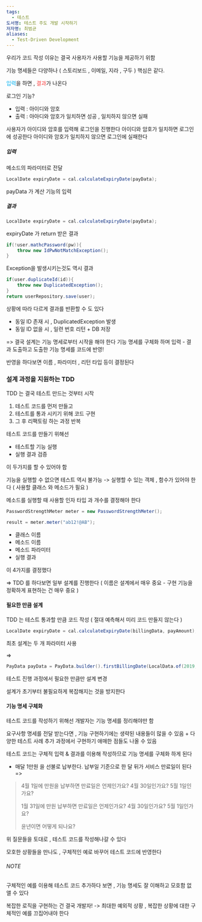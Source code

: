 ```yaml
---
tags:
  - 테스트
도서명: 테스트 주도 개발 시작하기
저자명: 최범균
aliases:
  - Test-Driven Development
---
```

우리가 코드 작성 이유는 결국 사용자가 사용할 기능을 제공하기 위함

기능 명세들은 다양하나 ( 스토리보드 , 이메일,  지라 , 구두 ) 핵심은 같다.

<span style="color:#00b0f0">입력</span>을 하면 , <span style="color:#fb3c3c">결과</span>가 나온다

로그인 기능?
- 입력 : 아이디와 암호
- 출력 : 아아디와 암호가 일치하면 성공 , 일치하지 않으면 실패

사용자가 아이디와 암호를 입력해 로그인을 진행한다
	아이디와 암호가 일치하면 로그인에 성공한다
	아이디와 암호가 일치하지 않으면 로그인에 실패한다

##### 입력

메소드의 파라미터로 전달
```java
LocalDate expiryDate = cal.calculateExpiryDate(payData);
```

payData 가 계산 기능의 입력

##### 결과

```java
LocalDate expiryDate = cal.calculateExpiryDate(payData);
```

expiryDate 가 return 받은 결과

```java
if(!user.mathcPassword(pw)){
	throw new IdPwNotMatchException();
}
```

Exception을 발생시키는것도 역시 결과

```java
if(user.duplicateId(id)){
	throw new DuplicatedException();
}
return userRepository.save(user);
```

상황에 따라 다르게 결과를 반환할 수 도 있다
- 동일 ID 존재 시 , DuplicatedException 발생
- 동일 ID 없을 시 , 일련 번호 리턴 + DB 저장

=> 결국 설계는 기능 명세로부터 시작을 해야 한다
기능 명세를 구체화 하며 입력 - 결과 도출하고
도출한 기능 명세를 코드에 반영!

반영을 하다보면 이름 , 파라미터 , 리턴 타입 등이 결정된다

### 설계 과정을 지원하는 TDD

TDD 는 결국 테스트 만드는 것부터 시작

1. 테스트 코드를 먼저 만들고
2. 테스트를 통과 시키기 위해 코드 구현
3. 그 후 리팩토링 하는 과정 반복

테스트 코드를 만들기 위해선

- 테스트할 기능 실행
- 실행 결과 검증

이 두가지를 할 수 있어야 함

기능을 실행할 수 없으면 테스트 역시 불가능
-> 실행할 수 있는 객체 , 함수가 있어야 한다
( 사용할 클래스 와 메소드가 필요 )

메소드를 실행할 때 사용할 인자 타입 과 개수를 결정해야 한다

```java
PasswordStrengthMeter meter = new PasswordStrengthMeter();

result = meter.meter("ab12!@AB");
```

- 클래스 이름
- 메소드 이름
- 메소드 파라미터
- 실행 결과

이 4가지를 결정했다

=> TDD 를 하다보면 일부 설계를 진행한다
( 이름은 설계에서 매우 중요 - 구현 기능을 정확하게 표현하는 건 매우 중요 )

#### 필요한 만큼 설계

TDD 는 테스트 통과할 만큼 코드 작성
( 절대 예측해서 미리 코드 만들지 않는다 )

```java
LocalDate expiryDate = cal.calculateExpiryDate(billingData, payAmount);
```

최초 설계는 두 개 파라미터 사용

=> 

```java
PayData payData = PayData.builder().firstBillingDate(LocalData.of(2019,1,31)) ...
```

테스트 진행 과정에서 필요한 만큼만 설계 변경

설계가 초기부터 불필요하게 복잡해지는 것을 방지한다
#### 기능 명세 구체화

테스트 코드를 작성하기 위해선 개발자는 기능 명세를 정리해야만 함

요구사항 명세를 전달 받는다면 , 기능 구현하기에는 생략된 내용들이 많을 수 있음
	+ 다양한 테스트 사례 추가 과정에서 구현하기 애매한 점들도 나올 수 있음

테스트 코드는 구체적 입력 & 결과를 이용해 작성하므로 기능 명세를 구체화 하게 된다
- 매달 1만원 을 선불로 납부한다. 납부일 기준으로 한 달 뒤가 서비스 만료일이 된다
=>
>4월 1일에 만원을 납부하면 만료일은 언제인가요? 4월 30일인가요? 5월 1일인가요?
>
>1월 31일에 만원 납부하면 만료일은 언제인가요? 4월 30일인가요? 5월 1일인가요?
>
>윤년이면 어떻게 되나요?

위 질문들을 토대로 , 테스트 코드를 작성해나갈 수 있다

모호한 상황들을 만나도 , 구체적인 예로 바꾸어 테스트 코드에 반영한다
###### NOTE

구체적인 예를 이용해 테스트 코드 추가하다 보면 , 기능 명세도 잘 이해하고 모호함 없앨 수 있다

복잡한 로직을 구현하는 건 결국 개발자! -> 최대한 예외적 상황 , 복잡한 상황에 대한 구체적인 예를 끄집어내야 한다
